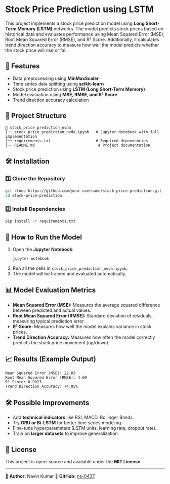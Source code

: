 # Stock Price Prediction using LSTM

This project implements a stock price prediction model using **Long Short-Term Memory (LSTM)** networks. The model predicts stock prices based on historical data and evaluates performance using Mean Squared Error (MSE), Root Mean Squared Error (RMSE), and R² Score. Additionally, it calculates trend direction accuracy to measure how well the model predicts whether the stock price will rise or fall.

## 📌 Features
- Data preprocessing using **MinMaxScaler**
- Time series data splitting using **scikit-learn**
- Stock price prediction using **LSTM (Long Short-Term Memory)**
- Model evaluation using **MSE, RMSE, and R² Score**
- Trend direction accuracy calculation

## 📂 Project Structure
```
📁 stock_price_prediction_nvda
│── stock_price_prediction_nvda.ipynb   # Jupyter Notebook with full implementation
│── requirements.txt                    # Required dependencies
│── README.md                            # Project documentation
```

## 🛠️ Installation
### 1️⃣ Clone the Repository
```sh
git clone https://github.com/your-username/stock-price-prediction.git
cd stock-price-prediction
```

### 2️⃣ Install Dependencies
```sh
pip install -r requirements.txt
```

## 🚀 How to Run the Model
1. Open the **Jupyter Notebook**:
   ```sh
   jupyter notebook
   ```
2. Run all the cells in `stock_price_prediction_nvda.ipynb`.
3. The model will be trained and evaluated automatically.

## 📊 Model Evaluation Metrics
- **Mean Squared Error (MSE):** Measures the average squared difference between predicted and actual values.
- **Root Mean Squared Error (RMSE):** Standard deviation of residuals, measuring typical prediction error.
- **R² Score:** Measures how well the model explains variance in stock prices.
- **Trend Direction Accuracy:** Measures how often the model correctly predicts the stock price movement (up/down).

## 📈 Results (Example Output)
```
Mean Squared Error (MSE): 22.03
Root Mean Squared Error (RMSE): 4.69
R² Score: 0.9923
Trend Direction Accuracy: 74.05%
```

## 🛠️ Possible Improvements
- Add **technical indicators** like RSI, MACD, Bollinger Bands.
- Try **GRU or Bi-LSTM** for better time series modeling.
- Fine-tune hyperparameters (LSTM units, learning rate, dropout rate).
- Train on **larger datasets** to improve generalization.

## 📜 License
This project is open-source and available under the **MIT License**.

---
📧 **Author:** Navin Kumar
🔗 **GitHub:** [ns-0437](https://github.com/ns-0437)

